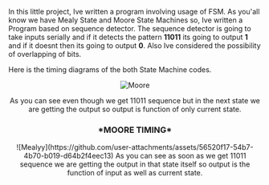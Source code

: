 In this little project, Ive written a program involving usage of FSM. As you'all know we have Mealy State and Moore State Machines so, Ive written a Program based on
sequence detector. The sequence detector is going to take inputs serially and if it detects the pattern **11011** its going to output **1** and if it doesnt then its 
going to output **0**. Also Ive considered the possibility of overlapping of bits. 

Here is the timing diagrams of the both State Machine codes.
<div align="center">

![Moore](https://github.com/user-attachments/assets/1b4ff166-aa2e-4663-97d1-f4de23921833)

As you can see even though we get 11011 sequence but in the next state we are getting the output so output is function of only current state.

<h3> *MOORE TIMING*</h3>
![Mealyy](https://github.com/user-attachments/assets/56520f17-54b7-4b70-b019-d64b2f4eec13)
As you can see as soon as we get 11011 sequence we are getting the output in that state itself so output is the function of input as well as current state.
</div>
